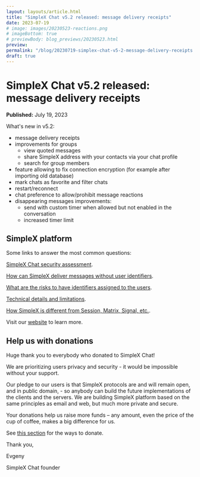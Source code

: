 ```yaml
---
layout: layouts/article.html
title: "SimpleX Chat v5.2 released: message delivery receipts"
date: 2023-07-19
# image: images/20230523-reactions.png
# imageBottom: true
# previewBody: blog_previews/20230523.html
preview: 
permalink: "/blog/20230719-simplex-chat-v5-2-message-delivery-receipts.html"
draft: true
---
```


# SimpleX Chat v5.2 released: message delivery receipts

**Published:** July 19, 2023

What's new in v5.2:

- message delivery receipts
- improvements for groups
  - view quoted messages
  - share SimpleX address with your contacts via your chat profile
  - search for group members
- feature allowing to fix connection encryption (for example after importing old database)
- mark chats as favorite and filter chats
- restart/reconnect
- chat preference to allow/prohibit message reactions
- disappearing messages improvements:
  - send with custom timer when allowed but not enabled in the conversation
  - increased timer limit

## SimpleX platform

Some links to answer the most common questions:

[SimpleX Chat security assessment](./20221108-simplex-chat-v4.2-security-audit-new-website.md).

[How can SimpleX deliver messages without user identifiers](https://simplex.chat/#how-simplex-works).

[What are the risks to have identifiers assigned to the users](https://simplex.chat/#why-ids-bad-for-privacy).

[Technical details and limitations](https://github.com/simplex-chat/simplex-chat#privacy-technical-details-and-limitations).

[How SimpleX is different from Session, Matrix, Signal, etc.](https://github.com/simplex-chat/simplex-chat/blob/stable/README.md#frequently-asked-questions).

Visit our [website](https://simplex.chat) to learn more.

## Help us with donations

Huge thank you to everybody who donated to SimpleX Chat!

We are prioritizing users privacy and security - it would be impossible without your support.

Our pledge to our users is that SimpleX protocols are and will remain open, and in public domain, - so anybody can build the future implementations of the clients and the servers. We are building SimpleX platform based on the same principles as email and web, but much more private and secure.

Your donations help us raise more funds – any amount, even the price of the cup of coffee, makes a big difference for us.

See [this section](https://github.com/simplex-chat/simplex-chat/tree/master#help-us-with-donations) for the ways to donate.

Thank you,

Evgeny

SimpleX Chat founder
